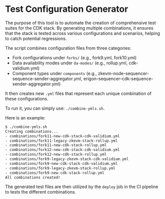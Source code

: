 # Test Configuration Generator

The purpose of this tool is to automate the creation of comprehensive test suites for the CDK stack. By generating multiple combinations, it ensures that the stack is tested across various configurations and scenarios, helping to catch potential regressions.

The script combines configuration files from three categories:

- Fork configurations under `forks/` (e.g., fork9.yml, fork10.yml)
- Data availability modes under `da-modes/` (e.g., rollup.yml, cdk-validium.yml)
- Component types under `components` (e.g., zkevm-node-sequencer-sequence-sender-aggregator.yml, erigon-sequencer-cdk-sequence-sender-aggregator.yml)

It then creates new `.yml` files that represent each unique combination of these configurations.

To run it, you can simply use: `./combine-ymls.sh`.

Here is an example:

```bash
$ ./combine-ymls.sh
Creating combinations...
- combinations/fork11-new-cdk-stack-cdk-validium.yml
- combinations/fork11-legacy-zkevm-stack-rollup.yml
- combinations/fork11-new-cdk-stack-rollup.yml
- combinations/fork12-new-cdk-stack-cdk-validium.yml
- combinations/fork12-new-cdk-stack-rollup.yml
- combinations/fork9-legacy-zkevm-stack-cdk-validium.yml
- combinations/fork9-new-cdk-stack-cdk-validium.yml
- combinations/fork9-legacy-zkevm-stack-rollup.yml
- combinations/fork9-new-cdk-stack-rollup.yml
All combinations created!
```

The generated test files are then utilized by the `deploy` job in the CI pipeline to tests the different combinations.
